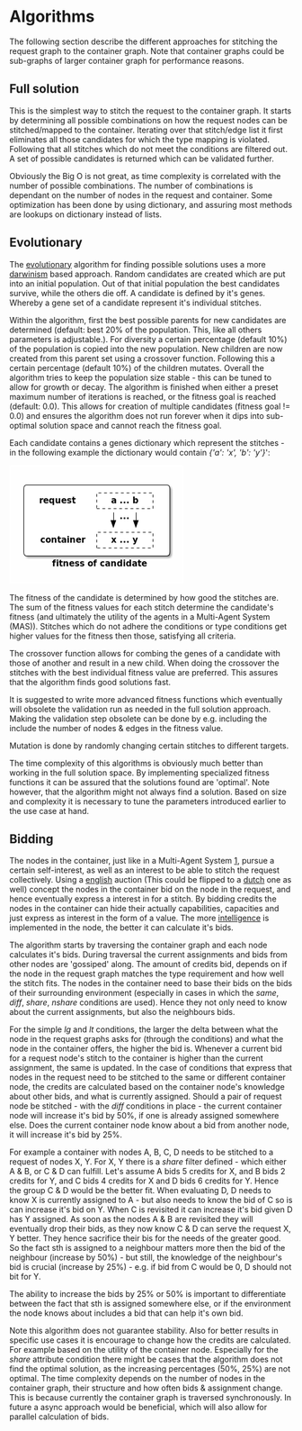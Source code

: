 
# Algorithms

The following section describe the different approaches for stitching the 
request graph to the container graph. Note that container graphs could be 
sub-graphs of larger container graph for performance reasons.

## Full solution

This is the simplest way to stitch the request to the container graph. It 
starts by determining all possible combinations on how the request nodes can
be stitched/mapped to the container. Iterating over that stitch/edge list it 
first eliminates all those candidates for which the type mapping is violated. 
Following that all stitches which do not meet the conditions are filtered out. 
A set of possible candidates is returned which can be validated further. 

Obviously the Big O is not great, as time complexity is correlated with the 
number of possible combinations. The number of combinations is dependant on 
the number of nodes in the request and container. Some optimization has been 
done by using dictionary, and assuring most methods are lookups on 
dictionary instead of lists. 

## Evolutionary

The [evolutionary](https://en.wikipedia.org/wiki/Evolutionary_algorithm) 
algorithm for finding possible solutions uses a more 
[darwinism](https://en.wikipedia.org/wiki/Darwinism) based approach. Random 
candidates are created which are put into an initial population. Out of that 
initial population the best candidates survive, while the others die off. A 
candidate is defined by it's genes. Whereby a gene set of a candidate 
represent it's individual stitches. 

Within the algorithm, first the best possible parents for new candidates are 
determined (default: best 20% of the population. This, like all others 
parameters is adjustable.). For diversity a certain percentage (default 10%) 
of the population is copied into the new population. New children are now 
created from this parent set using a crossover function. Following this a 
certain percentage (default 10%) of the children mutates. Overall the 
algorithm tries to keep the population size stable - this can be tuned to 
allow for growth or decay. The algorithm is finished when either a preset 
maximum number of iterations is reached, or the fitness goal is reached 
(default: 0.0). This allows for creation of multiple candidates (fitness 
goal != 0.0) and ensures the algorithm does not run forever when it dips into 
sub-optimal solution space and cannot reach the fitness goal.

Each candidate contains a genes dictionary which represent the stitches - in 
the following example the dictionary would contain *{'a': 'x', 'b': 'y'}*':

![evolutionary_genes](evolutionary_genes.png "Gen set of a candidate.")

The fitness of the candidate is determined by how good the stitches are. The 
sum of the fitness values for each stitch determine the candidate's fitness 
(and ultimately the utility of the agents in a Multi-Agent System (MAS)). 
Stitches which do not adhere the conditions or type conditions get higher 
values for the fitness then those, satisfying all criteria.
  
The crossover function allows for combing the genes of a candidate with those 
of another and result in a new child. When doing the crossover the stitches 
with the best individual fitness value are preferred. This assures that the 
algorithm finds good solutions fast.

It is suggested to write more advanced fitness functions which eventually will 
obsolete the validation run as needed in the full solution approach. Making 
the validation step obsolete can be done by e.g. including the include the 
number of nodes & edges in the fitness value.

Mutation is done by randomly changing certain stitches to different targets.
 
The time complexity of this algorithms is obviously much better than working 
in the full solution space. By implementing specialized fitness functions it 
can be assured that the solutions found are 'optimal'. Note however, that the 
algorithm might not always find a solution. Based on size and complexity it 
is necessary to tune the parameters introduced earlier to the use case at hand. 

## Bidding

The nodes in the container, just like in a Multi-Agent System [1](1), pursue a 
certain self-interest, as well as an interest to be able to stitch the request 
collectively. Using a [english](https://en.wikipedia.org/wiki/English_auction)
auction (This could be flipped to a 
[dutch](https://en.wikipedia.org/wiki/Dutch_auction) one as well) concept the 
nodes in the container bid on the node in the request, and hence eventually 
express a interest in for a stitch. By bidding credits the nodes in 
the container can hide their actually capabilities, capacities and just 
express as interest in the form of a value. The more
[intelligence](https://en.wikipedia.org/wiki/Intelligent_agent) is implemented 
in the node, the better it can calculate it's bids.

The algorithm starts by traversing the container graph and each node 
calculates it's bids. During traversal the current assignments and bids from 
other nodes are 'gossiped' along. The amount of credits bid, depends on if the 
node in the request graph matches the type requirement and how well the stitch 
fits. The nodes in the container need to base their bids on the bids of their
surrounding environment (especially in cases in which the _same_, _diff_, 
_share_, _nshare_ conditions are used). Hence they not only need to know about 
the current assignments, but also the neighbours bids. 

For the simple _lg_ and _lt_ conditions, the larger the delta between 
what the node in the request graphs asks for (through the conditions) and what 
the node in the container offers, the higher the bid is. Whenever a current 
bid for a request node's stitch to the container is higher than the current 
assignment, the same is updated. In the case of conditions that express that 
nodes in the request need to be stitched to the same or different container 
node, the credits are calculated based on the container node's knowledge about 
other bids, and what is currently assigned. Should a pair of request node be 
stitched - with the _diff_ conditions in place - the current container node 
will increase it's bid by 50%, if one is already assigned somewhere else. Does 
the current container node know about a bid from another node, it will 
increase it's bid by 25%. 

For example a container with nodes A, B, C, D needs to be stitched to a 
request of nodes X, Y. For X, Y there is a _share_ filter defined - which 
either A & B, or C & D can fulfill. Let's assume A bids 5 credits for
X, and B bids 2 credits for Y, and C bids 4 credits for X and D bids 6
credits for Y. Hence the group C & D would be the better fit. When evaluating 
D, D needs to know X is currently assigned to A - but also needs to know the 
bid of C so is can increase it's bid on Y. When C is revisited it can increase 
it's bid given D has Y assigned. As soon as the nodes A & B are revisited they 
will eventually drop their bids, as they now know C & D can serve the request 
X, Y better. They hence sacrifice their bis for the needs of the greater good. 
So the fact sth is assigned to a neighbour matters more then the bid of the 
neighbour (increase by 50%) - but still, the knowledge of the neighbour's bid 
is crucial (increase by 25%) - e.g. if bid from C would be 0, D should not 
bit for Y.

The ability to increase the bids by 25% or 50% is important to differentiate 
between the fact that sth is assigned somewhere else, or if the environment 
the node knows about includes a bid that can help it's own bid.

Note this algorithm does not guarantee stability. Also for better results in 
specific use cases it is encourage to change how the credits are calculated. 
For example based on the utility of the container node. Especially for the 
_share_ attribute condition there might be cases that the algorithm does not 
find the optimal solution, as the increasing percentages (50%, 25%) are not 
optimal. The time complexity depends on the number of nodes in the container 
graph, their structure and how often bids & assignment change. This is 
because currently the container graph is traversed synchronously. In future a 
async approach would be beneficial, which will also allow for parallel 
calculation of bids.

[1]: https://www.cs.ox.ac.uk/people/michael.wooldridge/pubs/imas/IMAS2e.html 
    "An Introduction to MultiAgent Systems."
